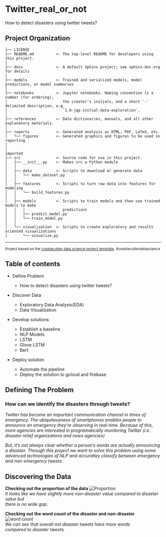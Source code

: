 Twitter_real_or_not
==============================

How to detect disasters using twitter tweets?

Project Organization
------------

    ├── LICENSE
    ├── README.md          <- The top-level README for developers using this project.
    │
    ├── docs               <- A default Sphinx project; see sphinx-doc.org for details
    │
    ├── models             <- Trained and serialized models, model predictions, or model summaries
    │
    ├── notebooks          <- Jupyter notebooks. Naming convention is a number (for ordering),
    │                         the creator's initials, and a short `-` delimited description, e.g.
    │                         `1.0-jqp-initial-data-exploration`.
    │
    ├── references         <- Data dictionaries, manuals, and all other explanatory materials.
    │
    ├── reports            <- Generated analysis as HTML, PDF, LaTeX, etc.
    │   └── figures        <- Generated graphics and figures to be used in reporting
    │
    │
    imported
    ├── src                <- Source code for use in this project.
    │   ├── __init__.py    <- Makes src a Python module
    │   │
    │   ├── data           <- Scripts to download or generate data
    │   │   └── make_dataset.py
    │   │
    │   ├── features       <- Scripts to turn raw data into features for modeling
    │   │   └── build_features.py
    │   │
    │   ├── models         <- Scripts to train models and then use trained models to make
    │   │   │                 predictions
    │   │   ├── predict_model.py
    │   │   └── train_model.py
    │   │
    │   └── visualization  <- Scripts to create exploratory and results oriented visualizations
    │       └── visualize.py

--------

<p><small>Project based on the <a target="_blank" href="https://drivendata.github.io/cookiecutter-data-science/">cookiecutter data science project template</a>. #cookiecutterdatascience</small></p>

## Table of contents
- Define Problem
    - How to detect disasters using twitter tweets?
    
- Discover Data
   - Exploratory Data Analysis(EDA)
   - Data Visualization
   
- Develop solutions
    - Establish a baseline
    - NLP Models
    - LSTM
    - Glove LSTM
    - Bert

- Deploy solution
   - Automate the pipeline
   - Deploy the solution to gcloud and firebase
   
## Defining The Problem

### How can we identify the disasters through tweets?

<i>Twitter has become an important communication channel in times of emergency. The ubiquitousness of smartphones enables people to announce an emergency they’re observing in real-time. Because of this, more agencies are interested in programatically monitoring Twitter (i.e. disaster relief organizations and news agencies)<br>

But, it’s not always clear whether a person’s words are actually announcing a disaster. Through this project we want to solve this problem using some advanced technologies of NLP and accuratley classify between emergency and non-emergency tweets.</i>

## Discovering the Data

<b> Checking out the proportion of the data </b>
![Proportion]('../reports/figures/real_vs_not_real.png')
<br>
<i>It looks like we have slightly more non-disaster value compared to disaster value but<br>
there is no wide gap.</i><br>

<b> Checking out the word count of the disaster and non-disaster </b>
![word count]('../reports/figures/word_count.png')
<br>
<i>We can see that overall not disaster tweets have more words<br>
compared to disaster tweets.</i>



